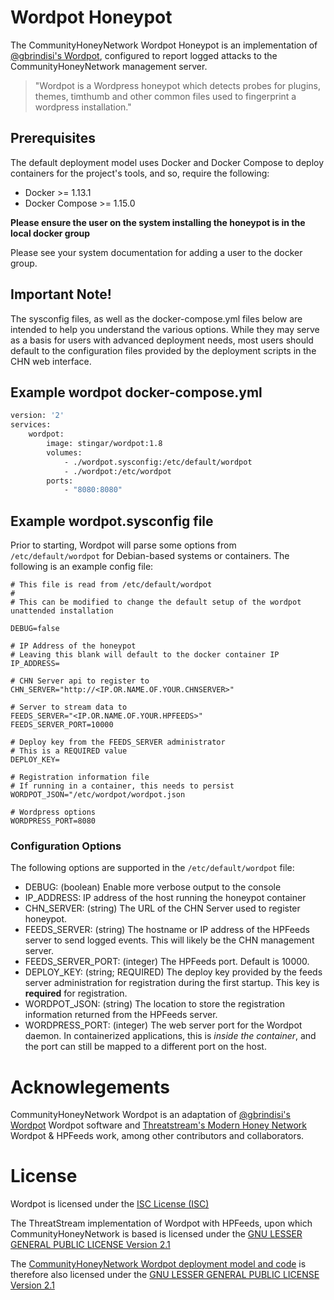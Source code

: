 Wordpot Honeypot
================
The CommunityHoneyNetwork Wordpot Honeypot is an implementation of [@gbrindisi's Wordpot](https://github.com/gbrindisi/wordpot), configured to report logged attacks to the CommunityHoneyNetwork management server.

> "Wordpot is a Wordpress honeypot which detects probes for plugins, themes, timthumb and other common files used to fingerprint a wordpress installation."

## Prerequisites

The default deployment model uses Docker and Docker Compose to deploy containers for the project's tools, and so, require the following:

* Docker >= 1.13.1
* Docker Compose >= 1.15.0

**Please ensure the user on the system installing the honeypot is in the local
 docker group**
 
 Please see your system documentation for adding a user to the docker group.

## Important Note!
The sysconfig files, as well as the docker-compose.yml files below are intended 
to help you understand the various options. While they may serve as a basis 
for users with advanced deployment needs, most users should default to the 
configuration files provided by the deployment scripts in the CHN web interface.

## Example wordpot docker-compose.yml
```dockerfile
version: '2'
services:
    wordpot:
        image: stingar/wordpot:1.8
        volumes:
            - ./wordpot.sysconfig:/etc/default/wordpot
            - ./wordpot:/etc/wordpot
        ports:
            - "8080:8080"
```
## Example wordpot.sysconfig file

Prior to starting, Wordpot will parse some options from `/etc/default/wordpot` for Debian-based systems or containers.  The following is an example config file:

```
# This file is read from /etc/default/wordpot
#
# This can be modified to change the default setup of the wordpot unattended installation

DEBUG=false

# IP Address of the honeypot
# Leaving this blank will default to the docker container IP
IP_ADDRESS=

# CHN Server api to register to
CHN_SERVER="http://<IP.OR.NAME.OF.YOUR.CHNSERVER>"

# Server to stream data to
FEEDS_SERVER="<IP.OR.NAME.OF.YOUR.HPFEEDS>"
FEEDS_SERVER_PORT=10000

# Deploy key from the FEEDS_SERVER administrator
# This is a REQUIRED value
DEPLOY_KEY=

# Registration information file
# If running in a container, this needs to persist
WORDPOT_JSON="/etc/wordpot/wordpot.json

# Wordpress options
WORDPRESS_PORT=8080
```

### Configuration Options

The following options are supported in the `/etc/default/wordpot` file:

* DEBUG: (boolean) Enable more verbose output to the console
* IP_ADDRESS: IP address of the host running the honeypot container
* CHN_SERVER: (string) The URL of the CHN Server used to register honeypot.
* FEEDS_SERVER: (string) The hostname or IP address of the HPFeeds server to send logged events. This will likely be the CHN management server.
* FEEDS_SERVER_PORT: (integer) The HPFeeds port. Default is 10000.
* DEPLOY_KEY: (string; REQUIRED) The deploy key provided by the feeds server administration for registration during the first startup. This key is **required** for registration.
* WORDPOT_JSON: (string) The location to store the registration information returned from the HPFeeds server.
* WORDPRESS_PORT: (integer) The web server port for the Wordpot daemon. In containerized applications, this is _inside the container_, and the port can still be mapped to a different port on the host.

# Acknowlegements

CommunityHoneyNetwork Wordpot is an adaptation of [@gbrindisi's Wordpot](https://github.com/gbrindisi/wordpot) Wordpot software and [Threatstream's Modern Honey Network](https://threatstream.github.io/mhn/) Wordpot & HPFeeds work, among other contributors and collaborators.

# License

Wordpot is licensed under the [ISC License (ISC)](https://github.com/gbrindisi/wordpot/blob/master/README.md#license)

The ThreatStream implementation of Wordpot with HPFeeds, upon which CommunityHoneyNetwork is based is licensed under the [GNU LESSER GENERAL PUBLIC LICENSE Version 2.1](https://raw.githubusercontent.com/threatstream/mhn/master/LICENSE)

The [CommunityHoneyNetwork Wordpot deployment model and code](https://github.com/CommunityHoneyNetwork/wordpot) is therefore also licensed under the [GNU LESSER GENERAL PUBLIC LICENSE Version 2.1](https://raw.githubusercontent.com/CommunityHoneyNetwork/wordpot/master/LICENSE)

